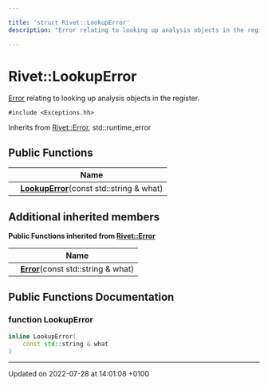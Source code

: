 ```yaml
---

title: 'struct Rivet::LookupError'
description: "Error relating to looking up analysis objects in the register. "

---
```


# Rivet::LookupError



<a href="http://example.org/classes/structrivet_1_1error/">Error</a> relating to looking up analysis objects in the register. 


`#include <Exceptions.hh>`

Inherits from [Rivet::Error](http://example.org/classes/structrivet_1_1error/), std::runtime_error

## Public Functions

|                | Name           |
| -------------- | -------------- |
| | **[LookupError](http://example.org/classes/structrivet_1_1lookuperror/#function-lookuperror)**(const std::string & what) |

## Additional inherited members

**Public Functions inherited from [Rivet::Error](http://example.org/classes/structrivet_1_1error/)**

|                | Name           |
| -------------- | -------------- |
| | **[Error](http://example.org/classes/structrivet_1_1error/#function-error)**(const std::string & what) |


## Public Functions Documentation

### function LookupError

```cpp
inline LookupError(
    const std::string & what
)
```


-------------------------------

Updated on 2022-07-28 at 14:01:08 +0100
